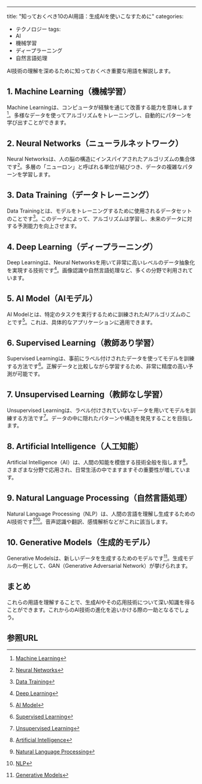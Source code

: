 ---

title: "知っておくべき10のAI用語：生成AIを使いこなすために"
categories:
  - テクノロジー
tags:
  - AI
  - 機械学習
  - ディープラーニング
  - 自然言語処理

AI技術の理解を深めるために知っておくべき重要な用語を解説します。

## 1. Machine Learning（機械学習）

Machine Learningは、コンピュータが経験を通じて改善する能力を意味します[^1]。多様なデータを使ってアルゴリズムをトレーニングし、自動的にパターンを学び出すことができます。

## 2. Neural Networks（ニューラルネットワーク）

Neural Networksは、人の脳の構造にインスパイアされたアルゴリズムの集合体です[^2]。多層の「ニューロン」と呼ばれる単位が結びつき、データの複雑なパターンを学習します。

## 3. Data Training（データトレーニング）

Data Trainingとは、モデルをトレーニングするために使用されるデータセットのことです[^3]。このデータによって、アルゴリズムは学習し、未来のデータに対する予測能力を向上させます。

## 4. Deep Learning（ディープラーニング）

Deep Learningは、Neural Networksを用いて非常に高いレベルのデータ抽象化を実現する技術です[^4]。画像認識や自然言語処理など、多くの分野で利用されています。

## 5. AI Model（AIモデル）

AI Modelとは、特定のタスクを実行するために訓練されたAIアルゴリズムのことです[^5]。これは、具体的なアプリケーションに適用できます。

## 6. Supervised Learning（教師あり学習）

Supervised Learningは、事前にラベル付けされたデータを使ってモデルを訓練する方法です[^6]。正解データと比較しながら学習するため、非常に精度の高い予測が可能です。

## 7. Unsupervised Learning（教師なし学習）

Unsupervised Learningは、ラベル付けされていないデータを用いてモデルを訓練する方法です[^7]。データの中に隠れたパターンや構造を発見することを目指します。

## 8. Artificial Intelligence（人工知能）

Artificial Intelligence（AI）は、人間の知能を模倣する技術全般を指します[^8]。さまざまな分野で応用され、日常生活の中でますますその重要性が増しています。

## 9. Natural Language Processing（自然言語処理）

Natural Language Processing（NLP）は、人間の言語を理解し生成するためのAI技術です[^9][^10]。音声認識や翻訳、感情解析などがこれに該当します。

## 10. Generative Models（生成的モデル）

Generative Modelsは、新しいデータを生成するためのモデルです[^11]。生成モデルの一例として、GAN（Generative Adversarial Network）が挙げられます。

## まとめ

これらの用語を理解することで、生成AIやその応用技術について深い知識を得ることができます。これからのAI技術の進化を追いかける際の一助となるでしょう。

## 参照URL
[^1]:[Machine Learning](https://www.nttdata-gsl.co.jp/related/column/what-is-machine-learning.html#:~:text=%E6%A9%9F%E6%A2%B0%E5%AD%A6%E7%BF%92%EF%BC%88Machine%20Learning%EF%BC%89%E3%81%A8,%E3%81%99%E3%82%8B%E3%83%87%E3%83%BC%E3%82%BF%E8%A7%A3%E6%9E%90%E6%8A%80%E8%A1%93%E3%81%A7%E3%81%99%E3%80%82)
[^2]:[Neural Networks](https://www.sciencedirect.com/journal/neural-networks)
[^3]:[Data Training](https://ejje.weblio.jp/content/training+data)
[^4]:[Deep Learning](https://deeplearning.jp/ja/)
[^5]:[AI Model](https://www.ai-model.jp/)
[^6]:[Supervised Learning](https://aismiley.co.jp/ai_news/supervised-learning/#:~:text=%E6%95%99%E5%B8%AB%E3%81%82%E3%82%8A%E5%AD%A6%E7%BF%92%EF%BC%88Supervised%20Learning,%E3%82%88%E3%81%86%E3%81%AB%E3%81%AA%E3%82%8B%E3%81%AE%E3%81%A7%E3%81%99%E3%80%82)
[^7]:[Unsupervised Learning](https://www.seplus.jp/dokushuzemi/blog/2020/04/tech_words_unsupervised_learning.html#:~:text=%E5%A4%A7%E9%87%8F%E3%81%AE%E5%85%A5%E5%8A%9B%E3%83%87%E3%83%BC%E3%82%BF%E3%82%92,%E3%81%93%E3%81%A8%E3%81%8C%E7%9B%AE%E7%9A%84%E3%81%A8%E3%81%AA%E3%82%8B%E3%80%82)
[^8]:[Artificial Intelligence](https://www.ibm.com/jp-ja/topics/artificial-intelligence)
[^9]:[Natural Language Processing](https://www.keyence.co.jp/ss/general/iot-glossary/natural-language-processing.jsp#:~:text=%E3%80%8C%E8%87%AA%E7%84%B6%E8%A8%80%E8%AA%9E%E5%87%A6%E7%90%86%EF%BC%88NLP%EF%BC%9A,%E3%81%AE%E6%8A%80%E8%A1%93%E3%81%AE%E3%81%93%E3%81%A8%E3%81%A7%E3%81%99%E3%80%82)
[^10]:[NLP](https://www.ibm.com/jp-ja/topics/natural-language-processing#:~:text=%E8%87%AA%E7%84%B6%E8%A8%80%E8%AA%9E%E5%87%A6%E7%90%86%EF%BC%88NLP%EF%BC%89%E3%81%AF,%E3%81%AE%E3%81%93%E3%81%A8%E3%82%92%E6%8C%87%E3%81%97%E3%81%BE%E3%81%99%E3%80%82)
[^11]:[Generative Models](https://ja.wikipedia.org/wiki/%E7%94%9F%E6%88%90%E7%9A%84%E3%83%A2%E3%83%87%E3%83%AB)

